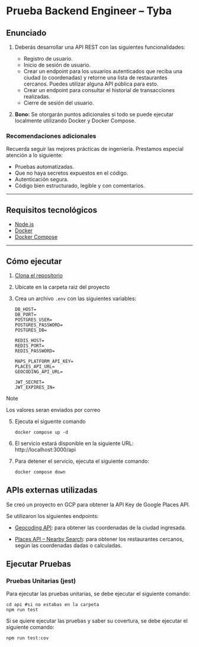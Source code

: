 # Prueba Backend Engineer – Tyba

## Enunciado

1. Deberás desarrollar una API REST con las siguientes funcionalidades:

   - Registro de usuario.
   - Inicio de sesión de usuario.
   - Crear un endpoint para los usuarios autenticados que reciba una ciudad (o coordenadas) y retorne una lista de restaurantes cercanos. Puedes utilizar alguna API pública para esto.
   - Crear un endpoint para consultar el historial de transacciones realizadas.
   - Cierre de sesión del usuario.

2. **Bono:** Se otorgarán puntos adicionales si todo se puede ejecutar localmente utilizando Docker y Docker Compose.

### Recomendaciones adicionales

Recuerda seguir las mejores prácticas de ingeniería. Prestamos especial atención a lo siguiente:

- Pruebas automatizadas.
- Que no haya secretos expuestos en el código.
- Autenticación segura.
- Código bien estructurado, legible y con comentarios.

---

## Requisitos tecnológicos

- [Node.js](https://nodejs.org/en/download/)
- [Docker](https://docs.docker.com/get-started/get-docker/)
- [Docker Compose](https://docs.docker.com/compose/install/)

---

## Cómo ejecutar

1. [Clona el repositorio](https://github.com/Sofiav014/api-restaurants-nearby.git)

2. Ubícate en la carpeta raiz del proyecto

3. Crea un archivo `.env` con las siguientes variables:

   ```shell
   DB_HOST=
   DB_PORT=
   POSTGRES_USER=
   POSTGRES_PASSWORD=
   POSTGRES_DB=

   REDIS_HOST=
   REDIS_PORT=
   REDIS_PASSWORD=

   MAPS_PLATFORM_API_KEY=
   PLACES_API_URL=
   GEOCODING_API_URL=

   JWT_SECRET=
   JWT_EXPIRES_IN=
   ```

> [!NOTE]  
> Los valores seran enviados por correo

5. Ejecuta el siguente comando

   ```shell
   docker compose up -d
   ```

6. El servicio estará disponible en la siguiente URL: http://localhost:3000/api

7. Para detener el servicio, ejecuta el siguiente comando:

   ```shell
   docker compose down
   ```

## APIs externas utilizadas

Se creó un proyecto en GCP para obtener la API Key de Google Places API.

Se utilizaron los siguientes endpoints:

- [Geocoding API](https://developers.google.com/maps/documentation/geocoding/requests-geocoding#request): para obtener las coordenadas de la ciudad ingresada.

- [Places API – Nearby Search](https://developers.google.com/maps/documentation/places/web-service/nearby-search#SearchNearbyRequests): para obtener los restaurantes cercanos, según las coordenadas dadas o calculadas.

## Ejecutar Pruebas

### Pruebas Unitarias (jest)

Para ejecutar las pruebas unitarias, se debe ejecutar el siguiente comando:

```shell
cd api #si no estabas en la carpeta
npm run test
```

Si se quiere ejecutar las pruebas y saber su covertura, se debe ejecutar el siguiente comando:

```shell
npm run test:cov
```
